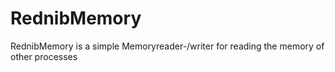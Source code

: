 # RednibMemory
RednibMemory is a simple Memoryreader-/writer for reading the memory of other processes
